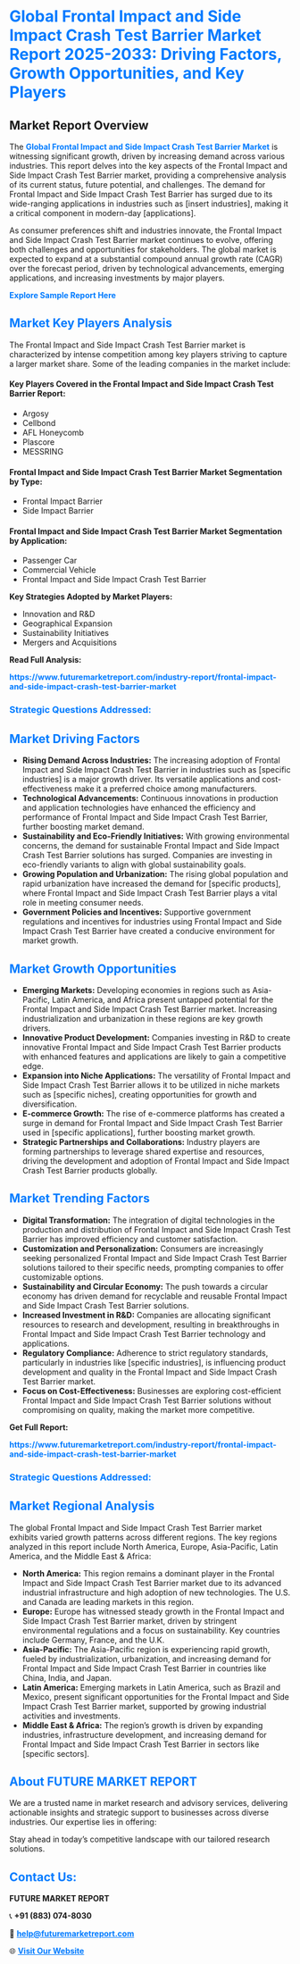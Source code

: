 <h1 style="color: #007BFF;">Global Frontal Impact and Side Impact Crash Test Barrier Market Report 2025-2033: Driving Factors, Growth Opportunities, and Key Players</h1>

<section id="overview">
<h2>Market Report Overview</h2>
<p>The <a href="https://www.futuremarketreport.com/industry-report/frontal-impact-and-side-impact-crash-test-barrier-market" style="color: #007BFF; text-decoration: none;"><strong>Global Frontal Impact and Side Impact Crash Test Barrier Market</strong></a> is witnessing significant growth, driven by increasing demand across various industries. This report delves into the key aspects of the Frontal Impact and Side Impact Crash Test Barrier market, providing a comprehensive analysis of its current status, future potential, and challenges. The demand for Frontal Impact and Side Impact Crash Test Barrier has surged due to its wide-ranging applications in industries such as [insert industries], making it a critical component in modern-day [applications].</p>
<p>As consumer preferences shift and industries innovate, the Frontal Impact and Side Impact Crash Test Barrier market continues to evolve, offering both challenges and opportunities for stakeholders. The global market is expected to expand at a substantial compound annual growth rate (CAGR) over the forecast period, driven by technological advancements, emerging applications, and increasing investments by major players.</p>
</section>

<section id="overview">
<p><a href="https://www.futuremarketreport.com/request-sample/reportId=124711" style="color: #007BFF; text-decoration: none;"><strong>Explore Sample Report Here</strong></a></p>
</section>

<section id="key-players">
<h2 style="color: #007BFF;">Market Key Players Analysis</h2>
<p>The Frontal Impact and Side Impact Crash Test Barrier market is characterized by intense competition among key players striving to capture a larger market share. Some of the leading companies in the market include:</p>
<h4>Key Players Covered in the Frontal Impact and Side Impact Crash Test Barrier Report:</h4>
<ul><li>Argosy</li><li>Cellbond</li><li>AFL Honeycomb</li><li>Plascore</li><li>MESSRING</li></ul>
<h4>Frontal Impact and Side Impact Crash Test Barrier Market Segmentation by Type:</h4>
<ul><li>Frontal Impact Barrier</li><li>Side Impact Barrier</li></ul>

<h4>Frontal Impact and Side Impact Crash Test Barrier Market Segmentation by Application:</h4>
<ul><li>Passenger Car</li><li>Commercial Vehicle</li><li>Frontal Impact and Side Impact Crash Test Barrier</li></ul>
<p><strong>Key Strategies Adopted by Market Players:</strong></p>
<ul>
<li>Innovation and R&D</li>
<li>Geographical Expansion</li>
<li>Sustainability Initiatives</li>
<li>Mergers and Acquisitions</li>
</ul>
</section>

<section>
<p><strong>Read Full Analysis: </strong></p><a href="https://www.futuremarketreport.com/industry-report/frontal-impact-and-side-impact-crash-test-barrier-market" style="color: #007BFF; text-decoration: none;"><strong>https://www.futuremarketreport.com/industry-report/frontal-impact-and-side-impact-crash-test-barrier-market</strong></a>
<h3 style="color: #007BFF;">Strategic Questions Addressed:</h3>
</section>

<section id="driving-factors">
<h2 style="color: #007BFF;">Market Driving Factors</h2>
<ul>
<li><strong>Rising Demand Across Industries:</strong> The increasing adoption of Frontal Impact and Side Impact Crash Test Barrier in industries such as [specific industries] is a major growth driver. Its versatile applications and cost-effectiveness make it a preferred choice among manufacturers.</li>
<li><strong>Technological Advancements:</strong> Continuous innovations in production and application technologies have enhanced the efficiency and performance of Frontal Impact and Side Impact Crash Test Barrier, further boosting market demand.</li>
<li><strong>Sustainability and Eco-Friendly Initiatives:</strong> With growing environmental concerns, the demand for sustainable Frontal Impact and Side Impact Crash Test Barrier solutions has surged. Companies are investing in eco-friendly variants to align with global sustainability goals.</li>
<li><strong>Growing Population and Urbanization:</strong> The rising global population and rapid urbanization have increased the demand for [specific products], where Frontal Impact and Side Impact Crash Test Barrier plays a vital role in meeting consumer needs.</li>
<li><strong>Government Policies and Incentives:</strong> Supportive government regulations and incentives for industries using Frontal Impact and Side Impact Crash Test Barrier have created a conducive environment for market growth.</li>
</ul>
</section>

<section id="growth-opportunities">
<h2 style="color: #007BFF;">Market Growth Opportunities</h2>
<ul>
<li><strong>Emerging Markets:</strong> Developing economies in regions such as Asia-Pacific, Latin America, and Africa present untapped potential for the Frontal Impact and Side Impact Crash Test Barrier market. Increasing industrialization and urbanization in these regions are key growth drivers.</li>
<li><strong>Innovative Product Development:</strong> Companies investing in R&D to create innovative Frontal Impact and Side Impact Crash Test Barrier products with enhanced features and applications are likely to gain a competitive edge.</li>
<li><strong>Expansion into Niche Applications:</strong> The versatility of Frontal Impact and Side Impact Crash Test Barrier allows it to be utilized in niche markets such as [specific niches], creating opportunities for growth and diversification.</li>
<li><strong>E-commerce Growth:</strong> The rise of e-commerce platforms has created a surge in demand for Frontal Impact and Side Impact Crash Test Barrier used in [specific applications], further boosting market growth.</li>
<li><strong>Strategic Partnerships and Collaborations:</strong> Industry players are forming partnerships to leverage shared expertise and resources, driving the development and adoption of Frontal Impact and Side Impact Crash Test Barrier products globally.</li>
</ul>
</section>

<section id="trending-factors">
<h2 style="color: #007BFF;">Market Trending Factors</h2>
<ul>
<li><strong>Digital Transformation:</strong> The integration of digital technologies in the production and distribution of Frontal Impact and Side Impact Crash Test Barrier has improved efficiency and customer satisfaction.</li>
<li><strong>Customization and Personalization:</strong> Consumers are increasingly seeking personalized Frontal Impact and Side Impact Crash Test Barrier solutions tailored to their specific needs, prompting companies to offer customizable options.</li>
<li><strong>Sustainability and Circular Economy:</strong> The push towards a circular economy has driven demand for recyclable and reusable Frontal Impact and Side Impact Crash Test Barrier solutions.</li>
<li><strong>Increased Investment in R&D:</strong> Companies are allocating significant resources to research and development, resulting in breakthroughs in Frontal Impact and Side Impact Crash Test Barrier technology and applications.</li>
<li><strong>Regulatory Compliance:</strong> Adherence to strict regulatory standards, particularly in industries like [specific industries], is influencing product development and quality in the Frontal Impact and Side Impact Crash Test Barrier market.</li>
<li><strong>Focus on Cost-Effectiveness:</strong> Businesses are exploring cost-efficient Frontal Impact and Side Impact Crash Test Barrier solutions without compromising on quality, making the market more competitive.</li>
</ul>
</section>

<section>
<p><strong>Get Full Report: </strong></p><a href="https://www.futuremarketreport.com/industry-report/frontal-impact-and-side-impact-crash-test-barrier-market" style="color: #007BFF; text-decoration: none;"><strong>https://www.futuremarketreport.com/industry-report/frontal-impact-and-side-impact-crash-test-barrier-market</strong></a>
<h3 style="color: #007BFF;">Strategic Questions Addressed:</h3>
</section>


<section id="regional-analysis">
<h2 style="color: #007BFF;">Market Regional Analysis</h2>
<p>The global Frontal Impact and Side Impact Crash Test Barrier market exhibits varied growth patterns across different regions. The key regions analyzed in this report include North America, Europe, Asia-Pacific, Latin America, and the Middle East & Africa:</p>
<ul>
<li><strong>North America:</strong> This region remains a dominant player in the Frontal Impact and Side Impact Crash Test Barrier market due to its advanced industrial infrastructure and high adoption of new technologies. The U.S. and Canada are leading markets in this region.</li>
<li><strong>Europe:</strong> Europe has witnessed steady growth in the Frontal Impact and Side Impact Crash Test Barrier market, driven by stringent environmental regulations and a focus on sustainability. Key countries include Germany, France, and the U.K.</li>
<li><strong>Asia-Pacific:</strong> The Asia-Pacific region is experiencing rapid growth, fueled by industrialization, urbanization, and increasing demand for Frontal Impact and Side Impact Crash Test Barrier in countries like China, India, and Japan.</li>
<li><strong>Latin America:</strong> Emerging markets in Latin America, such as Brazil and Mexico, present significant opportunities for the Frontal Impact and Side Impact Crash Test Barrier market, supported by growing industrial activities and investments.</li>
<li><strong>Middle East & Africa:</strong> The region’s growth is driven by expanding industries, infrastructure development, and increasing demand for Frontal Impact and Side Impact Crash Test Barrier in sectors like [specific sectors].</li>
</ul>
</section>

<footer>
<h2 style="color: #007BFF;">About FUTURE MARKET REPORT</h2>
<p>We are a trusted name in market research and advisory services, delivering actionable insights and strategic support to businesses across diverse industries. Our expertise lies in offering:</p>

<p>Stay ahead in today’s competitive landscape with our tailored research solutions.</p>

<h2 style="color: #007BFF;">Contact Us:</h2>
<p><strong>FUTURE MARKET REPORT</strong></p>
<p>📞 <strong>+91 (883) 074-8030</strong></p>
<p>📧 <strong><a href="mailto:help@futuremarketreport.com" style="color: #007BFF;">help@futuremarketreport.com</a></strong></p>
<p>🌐 <strong><a href="https://www.futuremarketreport.com/" style="color: #007BFF;">Visit Our Website</a></strong></p>
</footer>